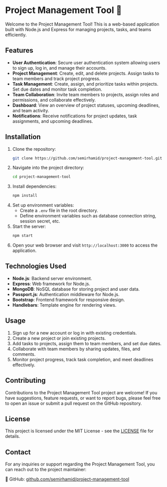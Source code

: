 # Project Management Tool 🚀

Welcome to the Project Management Tool! This is a web-based application built with Node.js and Express for managing projects, tasks, and teams efficiently.

## Features

- **User Authentication**: Secure user authentication system allowing users to sign up, log in, and manage their accounts.
- **Project Management**: Create, edit, and delete projects. Assign tasks to team members and track project progress.
- **Task Management**: Create, assign, and prioritize tasks within projects. Set due dates and monitor task completion.
- **Team Collaboration**: Invite team members to projects, assign roles and permissions, and collaborate effectively.
- **Dashboard**: View an overview of project statuses, upcoming deadlines, and team activity.
- **Notifications**: Receive notifications for project updates, task assignments, and upcoming deadlines.

## Installation

1. Clone the repository:
   ```sh
   git clone https://github.com/semirhamid/project-management-tool.git
   ```
2. Navigate into the project directory:
   ```sh
   cd project-management-tool
   ```
3. Install dependencies:
   ```sh
   npm install
   ```
4. Set up environment variables:
   - Create a `.env` file in the root directory.
   - Define environment variables such as database connection string, session secret, etc.
5. Start the server:
   ```sh
   npm start
   ```
6. Open your web browser and visit `http://localhost:3000` to access the application.

## Technologies Used

- **Node.js**: Backend server environment.
- **Express**: Web framework for Node.js.
- **MongoDB**: NoSQL database for storing project and user data.
- **Passport.js**: Authentication middleware for Node.js.
- **Bootstrap**: Frontend framework for responsive design.
- **Handlebars**: Template engine for rendering views.

## Usage

1. Sign up for a new account or log in with existing credentials.
2. Create a new project or join existing projects.
3. Add tasks to projects, assign them to team members, and set due dates.
4. Collaborate with team members by sharing updates, files, and comments.
5. Monitor project progress, track task completion, and meet deadlines effectively.

## Contributing

Contributions to the Project Management Tool project are welcome! If you have suggestions, feature requests, or want to report bugs, please feel free to open an issue or submit a pull request on the GitHub repository.

## License

This project is licensed under the MIT License - see the [LICENSE](LICENSE) file for details.

## Contact

For any inquiries or support regarding the Project Management Tool, you can reach out to the project maintainer:

🔗 GitHub: [github.com/semirhamid/project-management-tool](https://github.com/semirhamid/project-management-tool)
